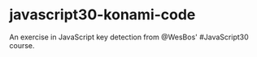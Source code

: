# javascript30-konami-code
An exercise in JavaScript key detection from @WesBos' #JavaScript30 course.
